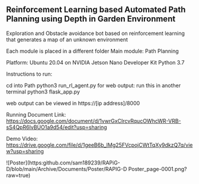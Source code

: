 ## Reinforcement Learning based Automated Path Planning using Depth in Garden Environment

Exploration and Obstacle avoidance bot based on reinforcement learning that generates a map of an unknown environment

Each module is placed in a different folder
Main module: Path Planning

Platform:   Ubuntu 20.04 on NVIDIA Jetson Nano Developer Kit
            Python 3.7
        
Instructions to run:

cd into Path
python3 run_rl_agent.py
for web output:
run this in another terminal
python3 flask_app.py

web output can be viewed in https://[ip address]/8000


Running Document Link:
https://docs.google.com/document/d/1vwrGxCIrcvRqucOWhcWR-VRB-sS4QpR6IvBUO1a9d54/edit?usp=sharing 

Demo Video:
https://drive.google.com/file/d/1geeB6b_IMg25FVcpojCWtTqXy9dkzQ7q/view?usp=sharing

![Poster](https:github.com/sam189239/RAPiG-D/blob/main/Archive/Documents/Poster/RAPIG-D Poster_page-0001.png?raw=true)

